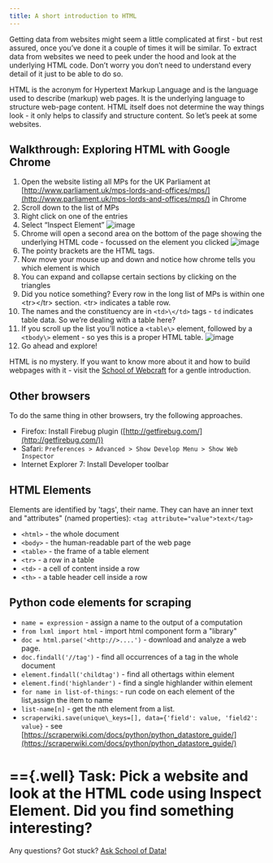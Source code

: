 ```yaml
---
title: A short introduction to HTML
---
```


Getting data from websites might seem a little complicated at first - but rest assured, once you’ve done it a couple of times it will be similar. To extract data from websites we need to peek under the hood and look at the underlying HTML code. Don’t worry you don’t need to understand every detail of it just to be able to do so.

HTML is the acronym for Hypertext Markup Language and is the language used to describe (markup) web pages. It is the underlying language to structure web-page content. HTML itself does not determine the way things look - it only helps to classify and structure content. So let’s peek at some websites.

Walkthrough: Exploring HTML with Google Chrome
----------------------------------------------

1. Open the website listing all MPs for the UK Parliament at [http://www.parliament.uk/mps-lords-and-offices/mps/](http://www.parliament.uk/mps-lords-and-offices/mps/) in Chrome
2. Scroll down to the list of MPs
3. Right click on one of the entries
4. Select “Inspect Element”
![image](http://farm9.staticflickr.com/8059/8163611876_c4f6fe8b57_o_d.png)
5. Chrome will open a second area on the bottom of the page showing the underlying HTML code - focussed on the element you clicked
![image](http://farm8.staticflickr.com/7280/8163577887_778ca2b7a6_o_d.png)
6. The pointy brackets are the HTML tags.
7. Now move your mouse up and down and notice how chrome tells you which element is which
8. You can expand and collapse certain sections by clicking on the triangles
9. Did you notice something? Every row in the long list of MPs is within one \<tr\>\</tr\> section. \<tr\> indicates a table row.
10. The names and the constituency are in `<td>\</td>` tags - `td` indicates table data. So we’re dealing with a table here?
11. If you scroll up the list you’ll notice a `<table\>` element, followed by a `<tbody\>` element - so yes this is a proper HTML table.
![image](http://farm8.staticflickr.com/7266/8163611962_0b8a8c977a_o_d.png)
12. Go ahead and explore!

HTML is no mystery. If you want to know more about it and how to build webpages with it - visit the [School of Webcraft](https://p2pu.org/en/schools/school-of-webcraft/) for a gentle introduction.

Other browsers
--------------

To do the same thing in other browsers, try the following approaches.

- Firefox: Install Firebug plugin ([http://getfirebug.com/](http://getfirebug.com/))
- Safari: `Preferences > Advanced > Show Develop Menu > Show Web Inspector`
- Internet Explorer 7: Install Developer toolbar

HTML Elements
-------------

Elements are identified by 'tags', their name. They can have an inner text and "attributes" (named properties): `<tag attribute="value">text</tag>`

- `<html>` - the whole document
- `<body>` - the human-readable part of the web page
- `<table>` - the frame of a table element
- `<tr>` - a row in a table
- `<td>` - a cell of content inside a row
- `<th>` - a table header cell inside a row

Python code elements for scraping
---------------------------------

- `name = expression` - assign a name to the output of a computation
- `from lxml import html` - import html component form a "library"
- `doc = html.parse('<http://>....')` - download and analyze a web page.
- `doc.findall('//tag')` - find all occurrences of a tag in the whole document
- `element.findall('childtag')` - find all othertags within element
- `element.find('highlander')` - find a single highlander within element
- `for name in list-of-things`: - run code on each element of the list,assign the item to name
- `list-name[n]` - get the nth element from a list.
- `scraperwiki.save(unique\_keys=[], data={'field': value, 'field2': value}` - see [https://scraperwiki.com/docs/python/python_datastore_guide/](https://scraperwiki.com/docs/python/python_datastore_guide/)

=={.well}
**Task:** Pick a website and look at the HTML code using Inspect
Element. Did you find something interesting?
==

<div class="alert alert-info">Any questions? Got stuck? <a class="btn btn-large btn-info" href="http://ask.schoolofdata.org">Ask School of Data!</a></div>

